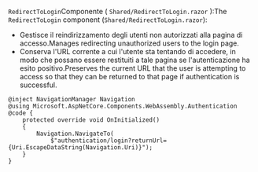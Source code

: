<span data-ttu-id="06072-101">`RedirectToLogin`Componente ( `Shared/RedirectToLogin.razor` ):</span><span class="sxs-lookup"><span data-stu-id="06072-101">The `RedirectToLogin` component (`Shared/RedirectToLogin.razor`):</span></span>

* <span data-ttu-id="06072-102">Gestisce il reindirizzamento degli utenti non autorizzati alla pagina di accesso.</span><span class="sxs-lookup"><span data-stu-id="06072-102">Manages redirecting unauthorized users to the login page.</span></span>
* <span data-ttu-id="06072-103">Conserva l'URL corrente a cui l'utente sta tentando di accedere, in modo che possano essere restituiti a tale pagina se l'autenticazione ha esito positivo.</span><span class="sxs-lookup"><span data-stu-id="06072-103">Preserves the current URL that the user is attempting to access so that they can be returned to that page if authentication is successful.</span></span>

```razor
@inject NavigationManager Navigation
@using Microsoft.AspNetCore.Components.WebAssembly.Authentication
@code {
    protected override void OnInitialized()
    {
        Navigation.NavigateTo(
            $"authentication/login?returnUrl={Uri.EscapeDataString(Navigation.Uri)}");
    }
}
```
